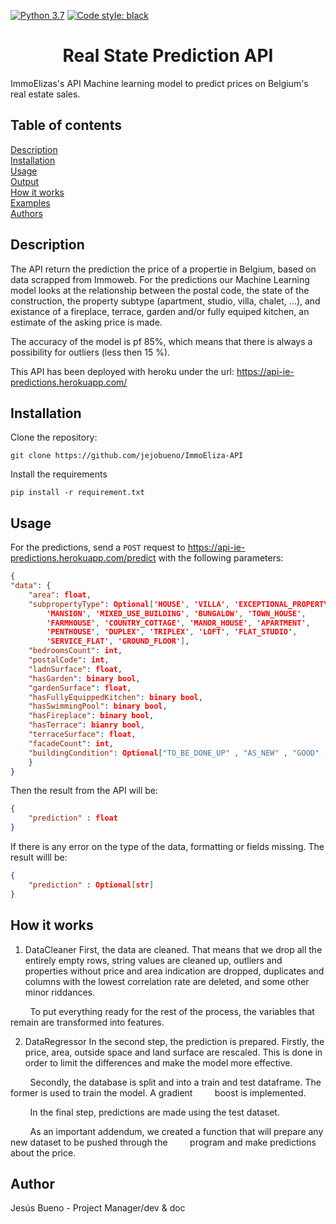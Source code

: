 [![Python 3.7](https://img.shields.io/badge/python-3.7-blue.svg)](https://www.python.org/downloads/release/python-360/)
[![Code style: black](https://img.shields.io/badge/code%20style-black-000000.svg)](https://github.com/psf/black)
<div align = "center">

<h1>Real State Prediction API</h1>
</div>
ImmoElizas's API Machine learning model to predict prices on Belgium's real estate sales.

## Table of contents
[Description](#Description)  
[Installation](#Installation)  
[Usage](#Usage)  
[Output](#Output)  
[How it works](#How-it-works)  
[Examples](#Examples)  
[Authors](#Authors)

## Description
The API return the prediction the price of a propertie in Belgium, based on data scrapped from Immoweb. 
For the predictions our Machine Learning model looks at the relationship between the postal code, the state of the construction, the property subtype (apartment, studio, villa, chalet, ...), and existance of a fireplace, terrace, garden and/or fully equiped kitchen, an estimate of the asking price is made.

The accuracy of the model is pf  85%, which means that there is always a possibility for outliers (less then 15 %).
  
This API has been deployed with heroku under the url: https://api-ie-predictions.herokuapp.com/

## Installation

Clone the repository:
```
git clone https://github.com/jejobueno/ImmoEliza-API
```

Install the requirements
```
pip install -r requirement.txt
```

## Usage
  
For the predictions, send a `POST` request to https://api-ie-predictions.herokuapp.com/predict with the following parameters:
  
  ```json
{
  "data": {
      "area": float,
      "subpropertyType": Optional['HOUSE', 'VILLA', 'EXCEPTIONAL_PROPERTY', 'APARTMENT_BLOCK',
          'MANSION', 'MIXED_USE_BUILDING', 'BUNGALOW', 'TOWN_HOUSE',
          'FARMHOUSE', 'COUNTRY_COTTAGE', 'MANOR_HOUSE', 'APARTMENT',
          'PENTHOUSE', 'DUPLEX', 'TRIPLEX', 'LOFT', 'FLAT_STUDIO',
          'SERVICE_FLAT', 'GROUND_FLOOR'],
      "bedroomsCount": int,
      "postalCode": int,
      "ladnSurface": float,
      "hasGarden": binary bool,
      "gardenSurface": float,
      "hasFullyEquippedKitchen": binary bool,
      "hasSwimmingPool": binary bool,
      "hasFireplace": binary bool,
      "hasTerrace": bianry bool,
      "terraceSurface": float,
      "facadeCount": int,
      "buildingCondition": Optional["TO_BE_DONE_UP" , "AS_NEW" , "GOOD" , "JUST_RENOVATED" , "TO_RESTORE"]
      }
}
```

Then the result from the API will be:
  ```json
{
      "prediction" : float
}
```
If there is any error on the type of the data, formatting or fields missing. The result willl be:

  ```json
{
      "prediction" : Optional[str]
}
```
## How it works
1. DataCleaner
First, the data are cleaned. That means that we drop all the entirely empty rows, string values
are cleaned up, outliers and properties without price and area indication are dropped, duplicates
and columns with the lowest correlation rate are deleted, and some other minor riddances.  

&nbsp;&nbsp;&nbsp;&nbsp;&nbsp;&nbsp;&nbsp;&nbsp;To put everything ready for the rest of the process, the variables that remain are transformed into
features.

2. DataRegressor
In the second step, the prediction is prepared. Firstly, the price, area, outside space and land
surface are rescaled. This is done in order to limit the differences and make the model more
effective.

&nbsp;&nbsp;&nbsp;&nbsp;&nbsp;&nbsp;&nbsp;&nbsp;Secondly, the database is split and into a train and test dataframe. The former is used to train the model. A gradient 
&nbsp;&nbsp;&nbsp;&nbsp;&nbsp;&nbsp;&nbsp;&nbsp;boost is implemented.

&nbsp;&nbsp;&nbsp;&nbsp;&nbsp;&nbsp;&nbsp;&nbsp;In the final step, predictions are made using the test dataset.  

&nbsp;&nbsp;&nbsp;&nbsp;&nbsp;&nbsp;&nbsp;&nbsp;As an important addendum, we created a function that will prepare any new dataset to be pushed through the 
&nbsp;&nbsp;&nbsp;&nbsp;&nbsp;&nbsp;&nbsp;&nbsp;program and make predictions about the price.


## Author
Jesús Bueno - Project Manager/dev & doc  
